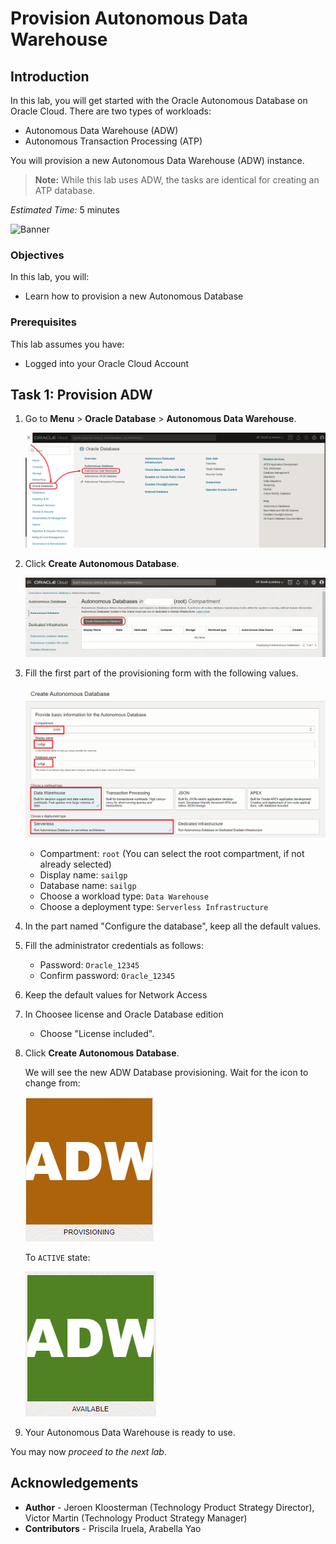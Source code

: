 # Provision  Autonomous Data Warehouse

## Introduction

In this lab, you will get started with the Oracle Autonomous Database on Oracle Cloud. There are two types of workloads:

- Autonomous Data Warehouse (ADW)
- Autonomous Transaction Processing (ATP)

You will provision a new Autonomous Data Warehouse (ADW) instance.

> **Note:** While this lab uses ADW, the tasks are identical for creating an ATP database.

_Estimated Time:_ 5 minutes

![Banner](images/banner.jpg)

### Objectives

In this lab, you will:

-   Learn how to provision a new Autonomous Database

### Prerequisites

This lab assumes you have:

- Logged into your Oracle Cloud Account

## Task 1: Provision ADW

1. Go to **Menu** > **Oracle Database** > **Autonomous Data Warehouse**.

   ![ADW Menu](images/adw-menu.png)

2. Click **Create Autonomous Database**.

   ![ADW Create Button](images/adw-create-button.png)

3. Fill the first part of the provisioning form with the following values.

   ![ADW Form 1](images/adw-form-1.png)

      - Compartment: `root` (You can select the root compartment, if not already selected)
      - Display name: `sailgp`
      - Database name: `sailgp`
      - Choose a workload type: `Data Warehouse`
      - Choose a deployment type: `Serverless Infrastructure`

4. In the part named "Configure the database", keep all the default values.

5. Fill the administrator credentials as follows:

      - Password: `Oracle_12345`
      - Confirm password: `Oracle_12345`

6. Keep the default values for Network Access

7. In Choosee license and Oracle Database edition
 
   - Choose "License included".

8. Click **Create Autonomous Database**.

   We will see the new ADW Database provisioning. Wait for the icon to change from:

   ![AWD Provisioning](images/adw-provisioning-state.png)

   To `ACTIVE` state:

   ![AWD Active](images/adw-active-state.png)

9. Your Autonomous Data Warehouse is ready to use.

You may now *proceed to the next lab*.

## **Acknowledgements**

- **Author** - Jeroen Kloosterman (Technology Product Strategy Director), Victor Martin (Technology Product Strategy Manager)
- **Contributors** - Priscila Iruela, Arabella Yao
